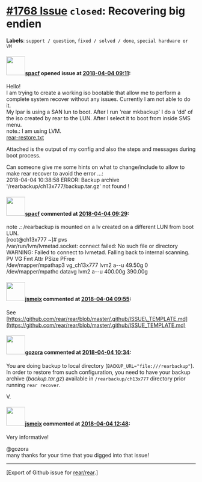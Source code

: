 [\#1768 Issue](https://github.com/rear/rear/issues/1768) `closed`: Recovering big endien
========================================================================================

**Labels**: `support / question`, `fixed / solved / done`,
`special hardware or VM`

#### <img src="https://avatars.githubusercontent.com/u/2150704?u=6c822a879b0b3bb6b268cafcd3d65789700fb378&v=4" width="50">[spacf](https://github.com/spacf) opened issue at [2018-04-04 09:11](https://github.com/rear/rear/issues/1768):

Hello!  
I am trying to create a working iso bootable that allow me to perform a
complete system recover without any issues. Currently I am not able to
do it.  
My lpar is using a SAN lun to boot. After I run 'rear mkbackup' I do a
'dd' of the iso created by rear to the LUN. After I select it to boot
from inside SMS menu.  
note.: I am using LVM.  
[rear-restore.txt](https://github.com/rear/rear/files/1875019/rear-restore.txt)

Attached is the output of my config and also the steps and messages
during boot process.

Can someone give me some hints on what to change/include to allow to
make rear recover to avoid the error ...:  
2018-04-04 10:38:58 ERROR: Backup archive
'/rearbackup/ch13x777/backup.tar.gz' not found !

#### <img src="https://avatars.githubusercontent.com/u/2150704?u=6c822a879b0b3bb6b268cafcd3d65789700fb378&v=4" width="50">[spacf](https://github.com/spacf) commented at [2018-04-04 09:29](https://github.com/rear/rear/issues/1768#issuecomment-378538989):

note .: /rearbackup is mounted on a lv created on a different LUN from
boot LUN.  
\[root@ch13x777 ~\]\# pvs  
/var/run/lvm/lvmetad.socket: connect failed: No such file or directory  
WARNING: Failed to connect to lvmetad. Falling back to internal
scanning.  
PV VG Fmt Attr PSize PFree  
/dev/mapper/mpathap3 vg\_ch13x777 lvm2 a--u 49.50g 0  
/dev/mapper/mpathc datavg lvm2 a--u 400.00g 390.00g

#### <img src="https://avatars.githubusercontent.com/u/1788608?u=925fc54e2ce01551392622446ece427f51e2f0ce&v=4" width="50">[jsmeix](https://github.com/jsmeix) commented at [2018-04-04 09:55](https://github.com/rear/rear/issues/1768#issuecomment-378545756):

See  
[https://github.com/rear/rear/blob/master/.github/ISSUE\_TEMPLATE.md](https://github.com/rear/rear/blob/master/.github/ISSUE_TEMPLATE.md)

#### <img src="https://avatars.githubusercontent.com/u/12116358?u=1c5ba9dcee5ca3082f03029a7fbe647efd30eb49&v=4" width="50">[gozora](https://github.com/gozora) commented at [2018-04-04 10:34](https://github.com/rear/rear/issues/1768#issuecomment-378555821):

You are doing backup to local directory
(`BACKUP_URL="file:///rearbackup"`).  
In order to restore from such configuration, you need to have your
backup archive (*backup.tar.gz*) available in `/rearbackup/ch13x777`
directory prior running `rear recover`.

V.

#### <img src="https://avatars.githubusercontent.com/u/1788608?u=925fc54e2ce01551392622446ece427f51e2f0ce&v=4" width="50">[jsmeix](https://github.com/jsmeix) commented at [2018-04-04 12:48](https://github.com/rear/rear/issues/1768#issuecomment-378587893):

Very informative!

@gozora  
many thanks for your time that you digged into that issue!

------------------------------------------------------------------------

\[Export of Github issue for
[rear/rear](https://github.com/rear/rear).\]
